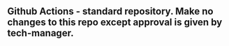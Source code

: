 ## Github Actions - standard repository. Make no changes to this repo except approval is given by tech-manager.


